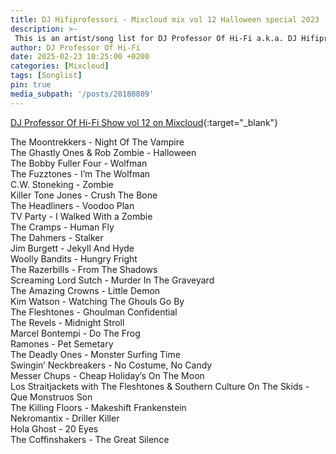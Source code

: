 ```yaml
---
title: DJ Hifiprofessori - Mixcloud mix vol 12 Halloween special 2023
description: >-
 This is an artist/song list for DJ Professor Of Hi-Fi a.k.a. DJ Hifiprofessori Mixloud mix.
author: DJ Professor Of Hi-Fi
date: 2025-02-23 10:25:00 +0200
categories: [Mixcloud]
tags: [Songlist]
pin: true
media_subpath: '/posts/20180809'
---
```


[DJ Professor Of Hi-Fi Show vol 12 on Mixcloud](https://www.mixcloud.com/JohannesPirulainen/dj-professor-of-hi-fi-show-vol-10-halloween-2023/){:target="_blank"}

The Moontrekkers - Night Of The Vampire  
The Ghastly Ones & Rob Zombie - Halloween  
The Bobby Fuller Four - Wolfman  
The Fuzztones - I’m The Wolfman  
C.W. Stoneking - Zombie  
Killer Tone Jones - Crush The Bone  
The Headliners - Voodoo Plan  
TV Party - I Walked With a Zombie  
The Cramps - Human Fly  
The Dahmers - Stalker  
Jim Burgett - Jekyll And Hyde  
Woolly Bandits - Hungry Fright  
The Razerbills - From The Shadows  
Screaming Lord Sutch - Murder In The Graveyard  
The Amazing Crowns - Little Demon  
Kim Watson - Watching The Ghouls Go By  
The Fleshtones - Ghoulman Confidential  
The Revels - Midnight Stroll  
Marcel Bontempi - Do The Frog  
Ramones - Pet Semetary  
The Deadly Ones - Monster Surfing Time  
Swingin’ Neckbreakers - No Costume, No Candy  
Messer Chups - Cheap Holiday’s On The Moon  
Los Straitjackets with The Fleshtones & Southern Culture On The Skids - Que Monstruos Son  
The Killing Floors - Makeshift Frankenstein  
Nekromantix - Driller Killer  
Hola Ghost - 20 Eyes  
The Coffinshakers - The Great Silence  